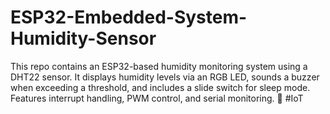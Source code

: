 # ESP32-Embedded-System-Humidity-Sensor
This repo contains an ESP32-based humidity monitoring system using a DHT22 sensor. It displays humidity levels via an RGB LED, sounds a buzzer when exceeding a threshold, and includes a slide switch for sleep mode. Features interrupt handling, PWM control, and serial monitoring. 🚀 #IoT
